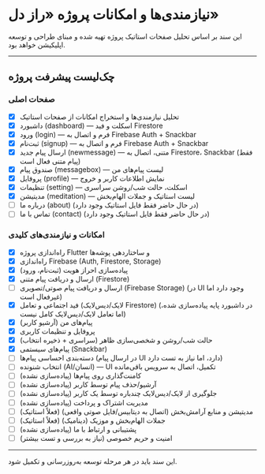 # نیازمندی‌ها و امکانات پروژه «راز دل»

این سند بر اساس تحلیل صفحات استاتیک پروژه تهیه شده و مبنای طراحی و توسعه اپلیکیشن خواهد بود.

---

## چک‌لیست پیشرفت پروژه

### صفحات اصلی
- [x] تحلیل نیازمندی‌ها و استخراج امکانات از صفحات استاتیک
- [x] داشبورد (dashboard) — اسکلت و فید Firestore
- [x] ورود (login) — فرم و اتصال به Firebase Auth + Snackbar
- [x] ثبت‌نام (signup) — فرم و اتصال به Firebase Auth + Snackbar
- [x] ارسال پیام جدید (newmessage) — متنی، اتصال به Firestore، Snackbar (فقط پیام متنی فعال است)
- [x] صندوق پیام (messagebox) — لیست پیام‌های من
- [x] پروفایل (profile) — نمایش اطلاعات کاربر و خروج
- [x] تنظیمات (setting) — اسکلت، حالت شب/روشن سراسری
- [x] مدیتیشن (meditation) — لیست استاتیک و جملات الهام‌بخش
- [ ] درباره ما (about) (در حال حاضر فقط فایل استاتیک وجود دارد)
- [ ] تماس با ما (contact) (در حال حاضر فقط فایل استاتیک وجود دارد)

### امکانات و نیازمندی‌های کلیدی
- [x] راه‌اندازی پروژه Flutter و ساختاردهی پوشه‌ها
- [x] راه‌اندازی Firebase (Auth, Firestore, Storage)
- [x] پیاده‌سازی احراز هویت (ثبت‌نام، ورود)
- [x] ارسال و دریافت پیام متنی (Firestore)
- [ ] ارسال و دریافت پیام صوتی/تصویری (Firebase Storage) (در UI وجود دارد اما غیرفعال است)
- [x] فید اجتماعی و تعامل (لایک/دیس‌لایک Firestore) (در داشبورد پایه پیاده‌سازی شده، اما تعامل لایک/دیس‌لایک کامل نیست)
- [x] پیام‌های من (آرشیو کاربر)
- [x] پروفایل و تنظیمات کاربری
- [x] حالت شب/روشن و شخصی‌سازی ظاهر (سراسری + ذخیره انتخاب)
- [x] پیام‌های سیستمی (Snackbar)
- [ ] دسته‌بندی احساسی پیام‌ها (در ارسال پیام UI دارد، اما نیاز به تست دارد)
- [ ] انتخاب شنونده (AI/انسان) — UI تکمیل، اتصال به سرویس باقی‌مانده
- [ ] کامنت‌گذاری روی پیام‌ها (پیاده‌سازی نشده)
- [ ] آرشیو/حذف پیام توسط کاربر (پیاده‌سازی نشده)
- [ ] جلوگیری از لایک/دیس‌لایک چندباره توسط یک کاربر (پیاده‌سازی نشده)
- [ ] مدیریت اشتراک و پرداخت (پیاده‌سازی نشده)
- [ ] مدیتیشن و منابع آرامش‌بخش (اتصال به دیتابیس/فایل صوتی واقعی) (فعلاً استاتیک)
- [ ] جملات الهام‌بخش و موزیک (دینامیک) (فعلاً استاتیک)
- [ ] پشتیبانی و ارتباط با ما (پیاده‌سازی نشده)
- [ ] امنیت و حریم خصوصی (نیاز به بررسی و تست بیشتر)

---

این سند باید در هر مرحله توسعه به‌روزرسانی و تکمیل شود. 